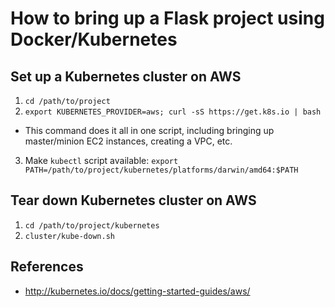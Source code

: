 # How to bring up a Flask project using Docker/Kubernetes

## Set up a Kubernetes cluster on AWS
1. `cd /path/to/project`
2. `export KUBERNETES_PROVIDER=aws; curl -sS https://get.k8s.io | bash`
  * This command does it all in one script, including bringing up master/minion EC2 instances, creating a VPC, etc. 
3. Make `kubectl` script available: `export PATH=/path/to/project/kubernetes/platforms/darwin/amd64:$PATH`

## Tear down Kubernetes cluster on AWS
1. `cd /path/to/project/kubernetes`
2. `cluster/kube-down.sh`

## References
 * http://kubernetes.io/docs/getting-started-guides/aws/
